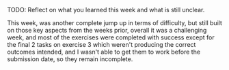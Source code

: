 TODO: Reflect on what you learned this week and what is still unclear.

This week, was another complete jump up in terms of difficulty, but still built on those key aspects from the weeks prior, overall it was a challenging week, and most of the exercises were completed with success except for the final 2 tasks on exercise 3 which weren't producing the correct outcomes intended, and I wasn't able to get them to work before the submission date, so they remain incomplete.